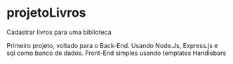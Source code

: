 # projetoLivros
 Cadastrar livros para uma biblioteca

Primeiro projeto, voltado para o Back-End. Usando Node.Js, Express.js e sql como banco de dados.
Front-End simples usando templates Handlebars
